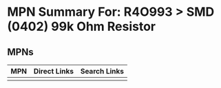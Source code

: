 



# MPN Summary For: R4O993 > SMD (0402) 99k Ohm Resistor

## MPNs
  

|MPN|Direct Links|Search Links|
| :--- | :--- | :--- |
||||
